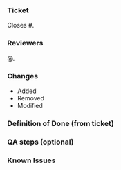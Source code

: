 ### Ticket
Closes #.

### Reviewers
@.

### Changes
- Added
- Removed
- Modified

### Definition of Done (from ticket)

### QA steps (optional)

### Known Issues
